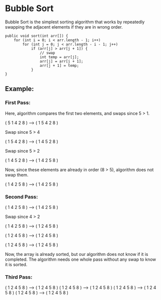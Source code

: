 # Bubble Sort
Bubble Sort is the simplest sorting algorithm that works by repeatedly swapping the adjacent elements if they are in wrong order.


````
public void sort(int arr[]) {
    for (int i = 0; i < arr.length - 1; i++)
        for (int j = 0; j < arr.length - i - 1; j++)
            if (arr[j] > arr[j + 1]) {
                // swap
                int temp = arr[j];
                arr[j] = arr[j + 1];
                arr[j + 1] = temp;
            }
}

````

## Example:
### First Pass:
Here, algorithm compares the first two elements, and swaps since 5 > 1.

( 5 1 4 2 8 ) –> ( 1 5 4 2 8 )

Swap since 5 > 4

( 1 5 4 2 8 ) –>  ( 1 4 5 2 8 )

Swap since 5 > 2

( 1 4 5 2 8 ) –>  ( 1 4 2 5 8 )

Now, since these elements are already in order (8 > 5), algorithm does not swap them.

( 1 4 2 5 8 ) –> ( 1 4 2 5 8 )

### Second Pass:
( 1 4 2 5 8 ) –> ( 1 4 2 5 8 )

 Swap since 4 > 2

( 1 4 2 5 8 ) –> ( 1 2 4 5 8 )

( 1 2 4 5 8 ) –> ( 1 2 4 5 8 )

( 1 2 4 5 8 ) –>  ( 1 2 4 5 8 )

Now, the array is already sorted, but our algorithm does not know if it is completed. The algorithm needs one whole pass without any swap to know it is sorted.

### Third Pass:
( 1 2 4 5 8 ) –> ( 1 2 4 5 8 )
( 1 2 4 5 8 ) –> ( 1 2 4 5 8 )
( 1 2 4 5 8 ) –> ( 1 2 4 5 8 )
( 1 2 4 5 8 ) –> ( 1 2 4 5 8 )